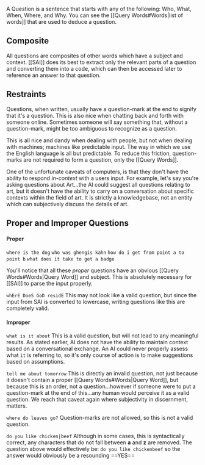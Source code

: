 A Question is a sentence that starts with any of the following: Who, What, When, Where, and Why. You can see the [[Query Words#Words|list of words]] that are used to deduce a question.

## Composite
All questions are composites of other words which have a subject and context. [[SAI]] does its best to extract only the relevant parts of a question and converting them into a code, which can then be accessed later to reference an answer to that question.

## Restraints
Questions, when written, usually have a question-mark at the end to signify that it's a question. This is also nice when chatting back and forth with someone online. Sometimes someone will say something that, without a question-mark, might be too ambiguous to recognize as a question.

This is all nice and dandy when dealing with people, but not when dealing with machines; machines like predictable input. The way in which we use the English language is all but predictable. To reduce this friction, question-marks are not required to form a question, only the [[Query Words]].

One of the unfortunate caveats of computers, is that they don't have the ability to respond *in-context* with a users input. For example, let's say you're asking questions about Art...the AI could suggest all questions relating to art, but it doesn't have the ability to carry on a conversation about specific contexts within the field of art. It is strictly a knowledgebase, not an entity which can subjectively discuss the details of art.

## Proper and Improper Questions
#### Proper
`where is the dog`
`who was ghengis kahn`
`how do i get from point a to point b`
`what does it take to get a badge`

You'll notice that all these *proper* questions have an obvious [[Query Words#Words|Query Word]] and subject. This is absolutely necessary for [[SAI]] to parse the input properly.

`whErE DoeS GoD residE`
This may not look like a valid question, but since the input from SAI is converted to lowercase, writing questions like this are completely valid.

#### Improper
`what is it about`
This is a valid question, but will not lead to any meaningful results. As stated earlier, AI does not have the ability to maintain context based on a conversational exchange. An AI could never properly assess what `it` is referring to, so it's only course of action is to make suggestions based on assumptions.

`tell me about tomorrow`
This is directly an invalid question, not just because it doesn't contain a proper [[Query Words#Words|Query Word]], but because this is an order, not a question...however if someone were to put a question-mark at the end of this...any human would perceive it as a valid question. We reach that caveat again where subjectivity in discernment, matters.

`where do leaves go?`
Question-marks are not allowed, so this is not a valid question.

`do you like chicken|beef`
Although in some cases, this is syntactically correct, any characters that do not fall between **a** and **z** are removed. The question above would effectively be: `do you like chickenbeef` so the answer would obviously be a resounding ==YES==